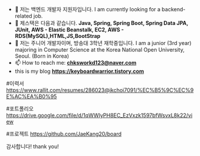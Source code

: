 - 🔭 저는 백엔드 개발자 지원자입니다. I am currently looking for a backend-related job.
- 🌱 제스택은 다음과 같습니다.  **Java, Spring, Spring Boot, Spring Data JPA, JUnit, AWS - Elastic Beanstalk, EC2, AWS - RDS(MySQL),HTML,JS,BootStrap**
- 📖 저는 주니어 개발자이며, 방송대 3학년 재학중입니다. I am a junior (3rd year) majoring in Computer Science at the Korea National Open University, Seoul. (Born in Korea)
- 📫 How to reach me: **chksworkd123@naver.com**
- this is my blog **https://keyboardwarrior.tistory.com**

#이력서
https://www.rallit.com/resumes/286023@jkchoi7091/%EC%B5%9C%EC%9E%AC%EA%B0%95

#포트폴리오
https://drive.google.com/file/d/1qWWlyPH8EC_EzVxzk1597bfWsvxL8k22/view

#프로젝트
https://github.com/JaeKang20/board


감사합니다!
thank you!
